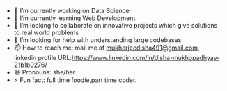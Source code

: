 





- 🔭 I’m currently working on  Data Science 
- 🌱 I’m currently learning Web Development
- 👯 I’m looking to collaborate on innovative projects which give solutions to real world problems
- 🤔 I’m looking for help with understanding large codebases.
- 📫 How to reach me: mail me at mukherjeedisha491@gmail.com, linkedin profile URL:https://www.linkedin.com/in/disha-mukhopadhyay-21b1b0276/
- 😄 Pronouns: she/her
- ⚡ Fun fact: full time foodie,part time coder.

